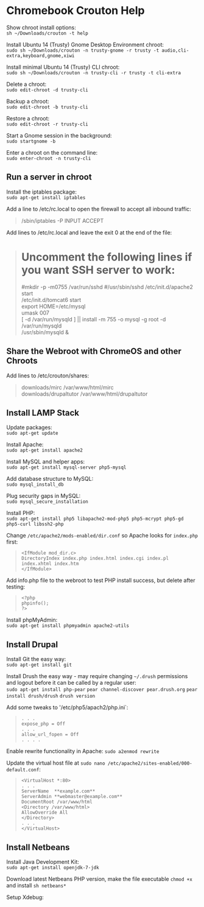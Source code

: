 Chromebook Crouton Help
=======================
Show chroot install options:	
`sh ~/Downloads/crouton -t help`

Install Ubuntu 14 (Trusty) Gnome Desktop Environment chroot:	
`sudo sh ~/Downloads/crouton -n trusty-gnome -r trusty -t audio,cli-extra,keyboard,gnome,xiwi` 

Install minimal Ubuntu 14 (Trusty) CLI chroot:	
`sudo sh ~/Downloads/crouton -n trusty-cli -r trusty -t cli-extra`

Delete a chroot: 	
`sudo edit-chroot -d trusty-cli`

Backup a chroot:	
`sudo edit-chroot -b trusty-cli` 

Restore a chroot:	
`sudo edit-chroot -r trusty-cli`

Start a Gnome session in the background:	
`sudo startgnome -b`

Enter a chroot on the command line:  
`sudo enter-chroot -n trusty-cli`

Run a server in chroot
---
Install the iptables package:  
`sudo apt-get install iptables`

Add a line to /etc/rc.local to open the firewall to accept all inbound traffic:  
> /sbin/iptables -P INPUT ACCEPT

Add lines to /etc/rc.local and leave the exit 0 at the end of the file:  
> # Uncomment the following lines if you want SSH server to work:
> #mkdir -p -m0755 /var/run/sshd 
> #/usr/sbin/sshd 
> /etc/init.d/apache2 start  
> /etc/init.d/tomcat6 start  
> export HOME=/etc/mysql  
> umask 007  
> [ -d /var/run/mysqld ] || install -m 755 -o mysql -g root -d /var/run/mysqld  
> /usr/sbin/mysqld &  
  
Share the Webroot with ChromeOS and other Chroots  
---  
Add lines to /etc/crouton/shares:  
> downloads/mirc /var/www/html/mirc  
> downloads/drupaltutor /var/www/html/drupaltutor  

Install LAMP Stack
---
Update packages:  
`sudo apt-get update`

Install Apache:  
`sudo apt-get install apache2`

Install MySQL and helper apps:  
`sudo apt-get install mysql-server php5-mysql`

Add database structure to MySQL:  
`sudo mysql_install_db`

Plug security gaps in MySQL:  
`sudo mysql_secure_installation`

Install PHP:  
`sudo apt-get install php5 libapache2-mod-php5 php5-mcrypt php5-gd php5-curl libssh2-php`

Change `/etc/apache2/mods-enabled/dir.conf` so Apache looks for `index.php` first:  
> `<IfModule mod_dir.c>`  
>   `DirectoryIndex index.php index.html index.cgi index.pl index.xhtml index.htm`  
> `</IfModule>`  

Add info.php file to the webroot to test PHP install success, but delete after testing:  
> `<?php`    
>   `phpinfo();`  
> `?>`  

Install phpMyAdmin:  
`sudo apt-get install phpmyadmin apache2-utils`

Install Drupal
---
Install Git the easy way:  
`sudo apt-get install git`

Install Drush the easy way - may require changing `~/.drush` permissions and logout before it can be called by a regular user:  
`sudo apt-get install php-pear`
`pear channel-discover pear.drush.org`
`pear install drush/drush`
`drush version`

Add some tweaks to '/etc/php5/apach2/php.ini`:  
> `. . .`  
> `expose_php = Off`  
> `. . .`  
> `allow_url_fopen = Off`  
> `. . . .`  

Enable rewrite functionality in Apache:
`sudo a2enmod rewrite`

Update the virtual host file at `sudo nano /etc/apache2/sites-enabled/000-default.conf`:  
> `<VirtualHost *:80>`  
	   `. . .`  
	   `ServerName  **example.com**`  
	   `ServerAdmin **webmaster@example.com**`  
	   `DocumentRoot /var/www/html`  
	   `<Directory /var/www/html>`  
		   `AllowOverride All`  
	   `</Directory>`  
	   `. . .`  
   `</VirtualHost>`  

Install Netbeans
---
Install Java Development Kit:  
`sudo apt-get install openjdk-7-jdk`  

Download latest Netbeans PHP version, make the file executable `chmod +x` and install `sh netbeans*`

Setup Xdebug:


